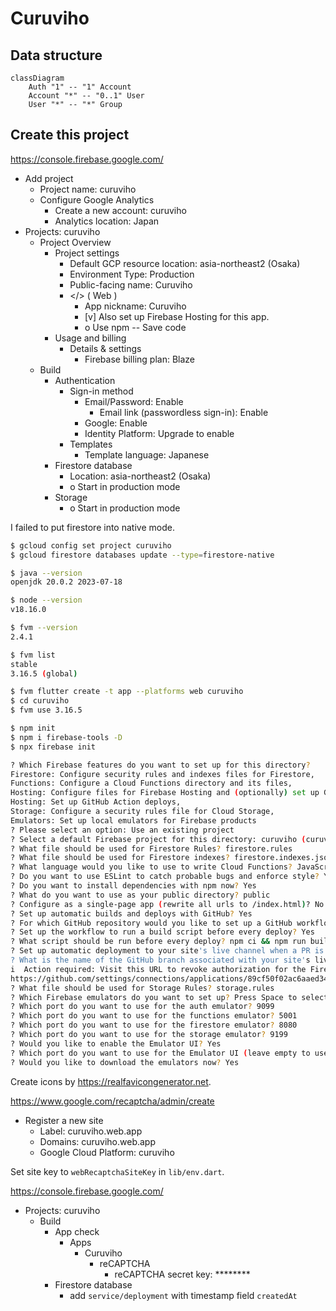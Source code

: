 # Curuviho

## Data structure

```mermaid
classDiagram
    Auth "1" -- "1" Account
    Account "*" -- "0..1" User
    User "*" -- "*" Group
```

## Create this project

<https://console.firebase.google.com/>

- Add project
    - Project name: curuviho
    - Configure Google Analytics
        - Create a new account: curuviho
        - Analytics location: Japan
- Projects: curuviho
    - Project Overview
        - Project settings
            - Default GCP resource location: asia-northeast2 (Osaka)
            - Environment Type: Production
            - Public-facing name: Curuviho
            - </> ( Web )
                - App nickname: Curuviho
                - [v] Also set up Firebase Hosting for this app.
                - o Use npm -- Save code
        - Usage and billing
            - Details & settings
                - Firebase billing plan: Blaze
    - Build
        - Authentication
            - Sign-in method
                - Email/Password: Enable
                    - Email link (passwordless sign-in): Enable
                - Google: Enable
                - Identity Platform: Upgrade to enable
            - Templates
                - Template language: Japanese
        - Firestore database
            - Location: asia-northeast2 (Osaka)
            - o Start in production mode
        - Storage
            - o Start in production mode

I failed to put firestore into native mode.

```bash
$ gcloud config set project curuviho 
$ gcloud firestore databases update --type=firestore-native

$ java --version
openjdk 20.0.2 2023-07-18

$ node --version
v18.16.0

$ fvm --version          
2.4.1

$ fvm list     
stable
3.16.5 (global)

$ fvm flutter create -t app --platforms web curuviho
$ cd curuviho
$ fvm use 3.16.5

$ npm init
$ npm i firebase-tools -D
$ npx firebase init

? Which Firebase features do you want to set up for this directory?
Firestore: Configure security rules and indexes files for Firestore,
Functions: Configure a Cloud Functions directory and its files,
Hosting: Configure files for Firebase Hosting and (optionally) set up GitHub Action deploys,
Hosting: Set up GitHub Action deploys, 
Storage: Configure a security rules file for Cloud Storage,
Emulators: Set up local emulators for Firebase products
? Please select an option: Use an existing project
? Select a default Firebase project for this directory: curuviho (curuviho)
? What file should be used for Firestore Rules? firestore.rules
? What file should be used for Firestore indexes? firestore.indexes.json
? What language would you like to use to write Cloud Functions? JavaScript
? Do you want to use ESLint to catch probable bugs and enforce style? Yes
? Do you want to install dependencies with npm now? Yes
? What do you want to use as your public directory? public
? Configure as a single-page app (rewrite all urls to /index.html)? No
? Set up automatic builds and deploys with GitHub? Yes
? For which GitHub repository would you like to set up a GitHub workflow?  MichinobuMaeda/curuviho
? Set up the workflow to run a build script before every deploy? Yes
? What script should be run before every deploy? npm ci && npm run build
? Set up automatic deployment to your site's live channel when a PR is merged? Yes
? What is the name of the GitHub branch associated with your site's live channel? main
i  Action required: Visit this URL to revoke authorization for the Firebase CLI GitHub OAuth App:
https://github.com/settings/connections/applications/89cf50f02ac6aaed3484
? What file should be used for Storage Rules? storage.rules
? Which Firebase emulators do you want to set up? Press Space to select emulators, then Enter to confirm your choices. Authentication Emulator, Functions Emulator, Firestore Emulator, Storage Emulator
? Which port do you want to use for the auth emulator? 9099
? Which port do you want to use for the functions emulator? 5001
? Which port do you want to use for the firestore emulator? 8080
? Which port do you want to use for the storage emulator? 9199
? Would you like to enable the Emulator UI? Yes
? Which port do you want to use for the Emulator UI (leave empty to use any available port)? 4040
? Would you like to download the emulators now? Yes
```

Create icons by <https://realfavicongenerator.net>.

<https://www.google.com/recaptcha/admin/create>

- Register a new site
    - Label: curuviho.web.app
    - Domains: curuviho.web.app
    - Google Cloud Platform: curuviho

Set site key to `webRecaptchaSiteKey` in `lib/env.dart`.

<https://console.firebase.google.com/>

- Projects: curuviho
    - Build
        - App check
            - Apps
                - Curuviho
                    - reCAPTCHA
                        - reCAPTCHA secret key: ********
        - Firestore database
            - add `service/deployment` with timestamp field `createdAt`
